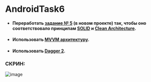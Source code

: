 # AndroidTask6

 - #### Переработать [задание № 5](https://github.com/MIt256/AndroidTask5) (в новом проекте) так, чтобы оно соответствовало принципам [SOLID](https://medium.com/webbdev/solid-4ffc018077da) и [Clean Architecture](https://habr.com/ru/company/mobileup/blog/335382/).
 - #### Использовать [MVVM архитектуру](). 
 - #### Использовать [Dagger 2](https://github.com/google/dagger).

### СКРИН:

![image](https://user-images.githubusercontent.com/64751489/161444887-6c640b8a-f1c4-4ad8-a4f2-8d6b9ff8c1d2.png)
